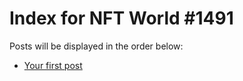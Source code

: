 # Index for NFT World #1491
Posts will be displayed in the order below:

- [Your first post](./001-first.md)

